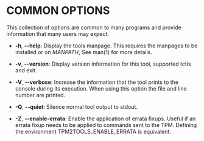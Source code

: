 # COMMON OPTIONS

This collection of options are common to many programs and provide
information that many users may expect.

  * **-h**, **--help**:
    Display the tools manpage. This requires the manpages to be installed or on
    _MANPATH_, See man(1) for more details.

  * **-v**, **--version**:
	Display version information for this tool, supported tctis and exit.

  * **-V**, **--verbose**:
	Increase the information that the tool prints to the console during its
	execution. When using this option the file and line number are printed.

  * **-Q**, **--quiet**:
    Silence normal tool output to stdout.

  * **-Z**, **--enable-errata**:
    Enable the application of errata fixups. Useful if an errata fixup needs to be
    applied to commands sent to the TPM. Defining the environment
    TPM2TOOLS_ENABLE_ERRATA is equivalent.
